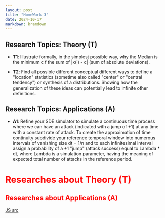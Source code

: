```yaml
---
layout: post
title: "HomeWork 3"
date: 2024-10-17
markdown: kramdown
---
```


## Research Topics: Theory (T)
 
- **T1**: Illustrate formally, in the simplest possible way, why the Median is the minimum c f the sum of |x(i) - c| (sum of absolute deviations).

- **T2**: Find all possible different conceptual different ways to define a "location" statistics (sometime also called "center" or "central tendency") or synthesis of a distributions. Showing how the generalization of these ideas can potentially lead to infinite other definitions. 



## Research Topics: Applications (A)

- **A1**: Refine your SDE simulator to simulate a continuous time process where we can have an attack (indicated with a jump of +1) at any time with a constant rate of attack. To create the approximation of time continuity subdivide your reference temporal window into numerous intervals of vanishing size dt = 1/n and to each infinitesimal interval assign a probability of a +1 "jump" (attack success) equal to Lambda * dt, where Lambda is a simulation parameter, having the meaning of expected total number of attacks in the reference period.


# <span style="color:red">Researches about Theory (T)</span>



## <span style="color:red">Researches about Applications (A)</span>





[JS src](https://github.com/user0x1234/user0x1234.github.io/tree/main/src/hw3/js/)





